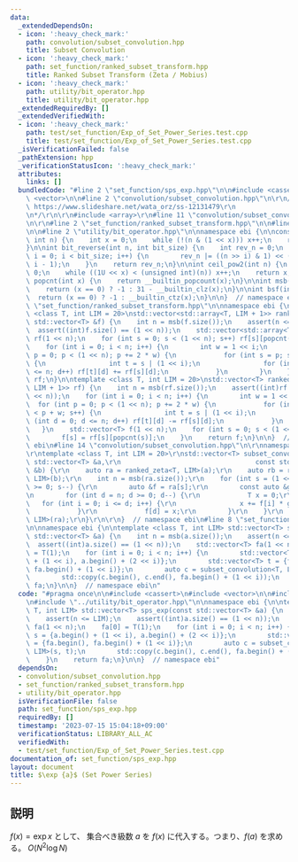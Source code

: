 ```yaml
---
data:
  _extendedDependsOn:
  - icon: ':heavy_check_mark:'
    path: convolution/subset_convolution.hpp
    title: Subset Convolution
  - icon: ':heavy_check_mark:'
    path: set_function/ranked_subset_transform.hpp
    title: Ranked Subset Transform (Zeta / Mobius)
  - icon: ':heavy_check_mark:'
    path: utility/bit_operator.hpp
    title: utility/bit_operator.hpp
  _extendedRequiredBy: []
  _extendedVerifiedWith:
  - icon: ':heavy_check_mark:'
    path: test/set_function/Exp_of_Set_Power_Series.test.cpp
    title: test/set_function/Exp_of_Set_Power_Series.test.cpp
  _isVerificationFailed: false
  _pathExtension: hpp
  _verificationStatusIcon: ':heavy_check_mark:'
  attributes:
    links: []
  bundledCode: "#line 2 \"set_function/sps_exp.hpp\"\n\n#include <cassert>\n#include\
    \ <vector>\n\n#line 2 \"convolution/subset_convolution.hpp\"\n\r\n/*\r\n    refernce:\
    \ https://www.slideshare.net/wata_orz/ss-12131479\r\n              https://37zigen.com/subset-convolution/\r\
    \n*/\r\n\r\n#include <array>\r\n#line 11 \"convolution/subset_convolution.hpp\"\
    \n\r\n#line 2 \"set_function/ranked_subset_transform.hpp\"\n\n#line 6 \"set_function/ranked_subset_transform.hpp\"\
    \n\n#line 2 \"utility/bit_operator.hpp\"\n\nnamespace ebi {\n\nconstexpr int bsf_constexpr(unsigned\
    \ int n) {\n    int x = 0;\n    while (!(n & (1 << x))) x++;\n    return x;\n\
    }\n\nint bit_reverse(int n, int bit_size) {\n    int rev_n = 0;\n    for (int\
    \ i = 0; i < bit_size; i++) {\n        rev_n |= ((n >> i) & 1) << (bit_size -\
    \ i - 1);\n    }\n    return rev_n;\n}\n\nint ceil_pow2(int n) {\n    int x =\
    \ 0;\n    while ((1U << x) < (unsigned int)(n)) x++;\n    return x;\n}\n\nint\
    \ popcnt(int x) {\n    return __builtin_popcount(x);\n}\n\nint msb(int x) {\n\
    \    return (x == 0) ? -1 : 31 - __builtin_clz(x);\n}\n\nint bsf(int x) {\n  \
    \  return (x == 0) ? -1 : __builtin_ctz(x);\n}\n\n}  // namespace ebi\n#line 8\
    \ \"set_function/ranked_subset_transform.hpp\"\n\nnamespace ebi {\n\ntemplate\
    \ <class T, int LIM = 20>\nstd::vector<std::array<T, LIM + 1>> ranked_zeta(const\
    \ std::vector<T> &f) {\n    int n = msb(f.size());\n    assert(n <= LIM);\n  \
    \  assert((int)f.size() == (1 << n));\n    std::vector<std::array<T, LIM + 1>>\
    \ rf(1 << n);\n    for (int s = 0; s < (1 << n); s++) rf[s][popcnt(s)] = f[s];\n\
    \    for (int i = 0; i < n; i++) {\n        int w = 1 << i;\n        for (int\
    \ p = 0; p < (1 << n); p += 2 * w) {\n            for (int s = p; s < p + w; s++)\
    \ {\n                int t = s | (1 << i);\n                for (int d = 0; d\
    \ <= n; d++) rf[t][d] += rf[s][d];\n            }\n        }\n    }\n    return\
    \ rf;\n}\n\ntemplate <class T, int LIM = 20>\nstd::vector<T> ranked_mobius(std::vector<std::array<T,\
    \ LIM + 1>> rf) {\n    int n = msb(rf.size());\n    assert((int)rf.size() == (1\
    \ << n));\n    for (int i = 0; i < n; i++) {\n        int w = 1 << i;\n      \
    \  for (int p = 0; p < (1 << n); p += 2 * w) {\n            for (int s = p; s\
    \ < p + w; s++) {\n                int t = s | (1 << i);\n                for\
    \ (int d = 0; d <= n; d++) rf[t][d] -= rf[s][d];\n            }\n        }\n \
    \   }\n    std::vector<T> f(1 << n);\n    for (int s = 0; s < (1 << n); s++) {\n\
    \        f[s] = rf[s][popcnt(s)];\n    }\n    return f;\n}\n\n}  // namespace\
    \ ebi\n#line 14 \"convolution/subset_convolution.hpp\"\n\r\nnamespace ebi {\r\n\
    \r\ntemplate <class T, int LIM = 20>\r\nstd::vector<T> subset_convolution(const\
    \ std::vector<T> &a,\r\n                                  const std::vector<T>\
    \ &b) {\r\n    auto ra = ranked_zeta<T, LIM>(a);\r\n    auto rb = ranked_zeta<T,\
    \ LIM>(b);\r\n    int n = msb(ra.size());\r\n    for (int s = (1 << n) - 1; s\
    \ >= 0; s--) {\r\n        auto &f = ra[s];\r\n        const auto &g = rb[s];\r\
    \n        for (int d = n; d >= 0; d--) {\r\n            T x = 0;\r\n         \
    \   for (int i = 0; i <= d; i++) {\r\n                x += f[i] * g[d - i];\r\n\
    \            }\r\n            f[d] = x;\r\n        }\r\n    }\r\n    return ranked_mobius<T,\
    \ LIM>(ra);\r\n}\r\n\r\n}  // namespace ebi\n#line 8 \"set_function/sps_exp.hpp\"\
    \n\nnamespace ebi {\n\ntemplate <class T, int LIM> std::vector<T> sps_exp(const\
    \ std::vector<T> &a) {\n    int n = msb(a.size());\n    assert(n <= LIM);\n  \
    \  assert((int)a.size() == (1 << n));\n    std::vector<T> fa(1 << n);\n    fa[0]\
    \ = T(1);\n    for (int i = 0; i < n; i++) {\n        std::vector<T> s = {a.begin()\
    \ + (1 << i), a.begin() + (2 << i)};\n        std::vector<T> t = {fa.begin(),\
    \ fa.begin() + (1 << i)};\n        auto c = subset_convolution<T, LIM>(s, t);\n\
    \        std::copy(c.begin(), c.end(), fa.begin() + (1 << i));\n    }\n    return\
    \ fa;\n}\n\n}  // namespace ebi\n"
  code: "#pragma once\n\n#include <cassert>\n#include <vector>\n\n#include \"../convolution/subset_convolution.hpp\"\
    \n#include \"../utility/bit_operator.hpp\"\n\nnamespace ebi {\n\ntemplate <class\
    \ T, int LIM> std::vector<T> sps_exp(const std::vector<T> &a) {\n    int n = msb(a.size());\n\
    \    assert(n <= LIM);\n    assert((int)a.size() == (1 << n));\n    std::vector<T>\
    \ fa(1 << n);\n    fa[0] = T(1);\n    for (int i = 0; i < n; i++) {\n        std::vector<T>\
    \ s = {a.begin() + (1 << i), a.begin() + (2 << i)};\n        std::vector<T> t\
    \ = {fa.begin(), fa.begin() + (1 << i)};\n        auto c = subset_convolution<T,\
    \ LIM>(s, t);\n        std::copy(c.begin(), c.end(), fa.begin() + (1 << i));\n\
    \    }\n    return fa;\n}\n\n}  // namespace ebi"
  dependsOn:
  - convolution/subset_convolution.hpp
  - set_function/ranked_subset_transform.hpp
  - utility/bit_operator.hpp
  isVerificationFile: false
  path: set_function/sps_exp.hpp
  requiredBy: []
  timestamp: '2023-07-15 15:04:18+09:00'
  verificationStatus: LIBRARY_ALL_AC
  verifiedWith:
  - test/set_function/Exp_of_Set_Power_Series.test.cpp
documentation_of: set_function/sps_exp.hpp
layout: document
title: $\exp {a}$ (Set Power Series)
---
```


## 説明

$f(x) = \exp{x}$ として、 集合べき級数 $a$ を $f(x)$ に代入する。つまり、$f(a)$ を求める。 $O(N^2 \log N)$